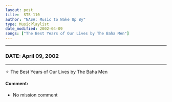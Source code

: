 ```yaml
---
layout: post
title:  STS-110
author: "NASA: Music to Wake Up By"
type: MusicPlaylist
date_modified: 2002-04-09
songs: ["The Best Years of Our Lives by The Baha Men"]
---
```


----
### DATE: April 09, 2002
----
✧ The Best Years of Our Lives by The Baha Men

#### Comment:
* No mission comment



<br/>
<center>
	<a target="_blank"
	   href="https://twitter.com/intent/tweet?hashtags=Space,NASA,Playlist,NASAWakeupCalls,SpaceProgram&text={{ page.author}}, '{{ page.songs.first }}' {{ page.title }}, {{ page.date | date: '%B %d, %Y' }}. {{ site.url }}{{ page.url }} @nasawakeupcalls">
	   <i class="fab fa-twitter" alt="Tweet this page" style="font-size: 1.3em;"></i>
	</a>
	&nbsp; 	<i class="fas fa-user-astronaut" style="font-size: 1.5em;"></i> &nbsp;
    <a type="amzn" search="'The Best Years of Our Lives by The Baha Men'" category="popular music">
        <i class="fab fa-amazon" style="font-size: 1.3em;"></i>
    </a>
</center>
